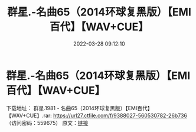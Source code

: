 ﻿---
title: 群星.-名曲65（2014环球复黑版）【EMI百代】【WAV+CUE】
date: 2022-03-28 09:12:10
categories: WAV车载音乐、镜像
tags: 国语流行
---
# 群星.-名曲65（2014环球复黑版）【EMI百代】【WAV+CUE】

下载地址：
群星.1981 - 名曲65（2014环球复黑版）【EMI百代】【WAV+CUE】.rar: https://url27.ctfile.com/f/9388027-560530782-26b736
（访问密码：559675）
原文：[链接](https://blog.sina.com.cn/s/blog_1647c7e7601030wf6.html)